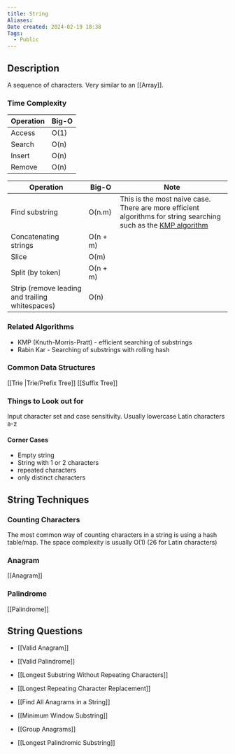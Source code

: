 ```yaml
---
title: String
Aliases:
Date created: 2024-02-19 18:38
Tags: 
  - Public
---
```


## Description
A sequence of characters. Very similar to an [[Array]].

### Time Complexity
|Operation|Big-O|
|---|---|
|Access|O(1)|
|Search|O(n)|
|Insert|O(n)|
|Remove|O(n)|

|Operation|Big-O|Note|
|---|---|---|
|Find substring|O(n.m)|This is the most naive case. There are more efficient algorithms for string searching such as the [KMP algorithm](https://en.wikipedia.org/wiki/Knuth%E2%80%93Morris%E2%80%93Pratt_algorithm)|
|Concatenating strings|O(n + m)||
|Slice|O(m)||
|Split (by token)|O(n + m)||
|Strip (remove leading and trailing whitespaces)|O(n)|

### Related Algorithms

- KMP (Knuth-Morris-Pratt) - efficient searching of substrings
- Rabin Kar - Searching of substrings with rolling hash

### Common Data Structures

[[Trie |Trie/Prefix Tree]]
[[Suffix Tree]]

### Things to Look out for
Input character set and case sensitivity. Usually lowercase Latin characters a-z

#### Corner Cases
- Empty string
- String with 1 or 2 characters
- repeated characters
- only distinct characters

## String Techniques

### Counting Characters

The most common way of counting characters in a string is using a hash table/map.
The space complexity is usually O(1) (26 for Latin characters)


### Anagram
[[Anagram]]

### Palindrome
[[Palindrome]]


## String Questions
- [[Valid Anagram]]
- [[Valid Palindrome]]
- [[Longest Substring Without Repeating Characters]]

- [[Longest Repeating Character Replacement]]
- [[Find All Anagrams in a String]]
- [[Minimum Window Substring]]
- [[Group Anagrams]]
- [[Longest Palindromic Substring]]